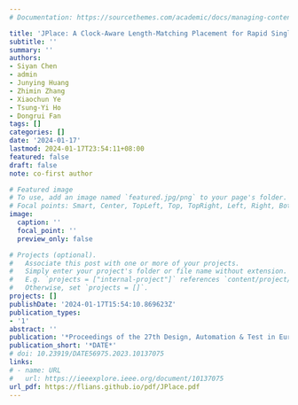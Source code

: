 ```yaml
---
# Documentation: https://sourcethemes.com/academic/docs/managing-content/

title: 'JPlace: A Clock-Aware Length-Matching Placement for Rapid Single-Flux-Quantum Circuits'
subtitle: ''
summary: ''
authors:
- Siyan Chen
- admin
- Junying Huang
- Zhimin Zhang
- Xiaochun Ye
- Tsung-Yi Ho
- Dongrui Fan
tags: []
categories: []
date: '2024-01-17'
lastmod: 2024-01-17T23:54:11+08:00
featured: false
draft: false
note: co-first author

# Featured image
# To use, add an image named `featured.jpg/png` to your page's folder.
# Focal points: Smart, Center, TopLeft, Top, TopRight, Left, Right, BottomLeft, Bottom, BottomRight.
image:
  caption: ''
  focal_point: ''
  preview_only: false

# Projects (optional).
#   Associate this post with one or more of your projects.
#   Simply enter your project's folder or file name without extension.
#   E.g. `projects = ["internal-project"]` references `content/project/deep-learning/index.md`.
#   Otherwise, set `projects = []`.
projects: []
publishDate: '2024-01-17T15:54:10.869623Z'
publication_types:
- '1'
abstract: ''
publication: '*Proceedings of the 27th Design, Automation & Test in Europe Conference & Exhibition*'
publication_short: '*DATE*'
# doi: 10.23919/DATE56975.2023.10137075
links:
# - name: URL
#   url: https://ieeexplore.ieee.org/document/10137075
url_pdf: https://flians.github.io/pdf/JPlace.pdf
---
```

